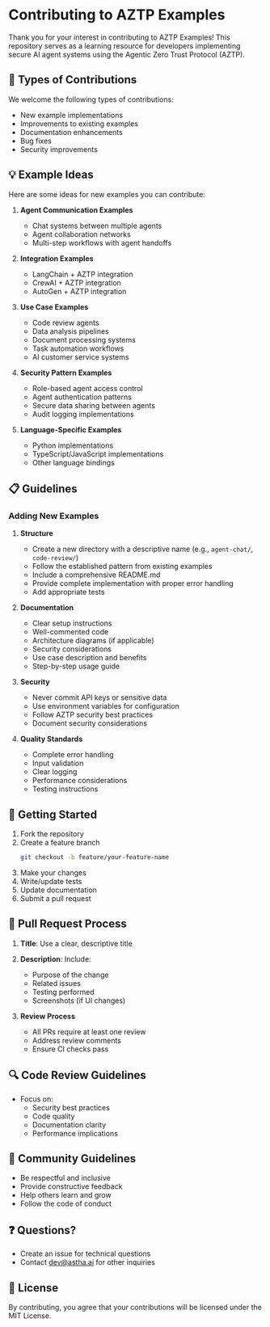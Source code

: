 # Contributing to AZTP Examples

Thank you for your interest in contributing to AZTP Examples! This repository serves as a learning resource for developers implementing secure AI agent systems using the Agentic Zero Trust Protocol (AZTP).

## 🎯 Types of Contributions

We welcome the following types of contributions:
- New example implementations
- Improvements to existing examples
- Documentation enhancements
- Bug fixes
- Security improvements

## 💡 Example Ideas

Here are some ideas for new examples you can contribute:

1. **Agent Communication Examples**
   - Chat systems between multiple agents
   - Agent collaboration networks
   - Multi-step workflows with agent handoffs

2. **Integration Examples**
   - LangChain + AZTP integration
   - CrewAI + AZTP integration
   - AutoGen + AZTP integration

3. **Use Case Examples**
   - Code review agents
   - Data analysis pipelines
   - Document processing systems
   - Task automation workflows
   - AI customer service systems

4. **Security Pattern Examples**
   - Role-based agent access control
   - Agent authentication patterns
   - Secure data sharing between agents
   - Audit logging implementations

5. **Language-Specific Examples**
   - Python implementations
   - TypeScript/JavaScript implementations
   - Other language bindings

## 📋 Guidelines

### Adding New Examples

1. **Structure**
   - Create a new directory with a descriptive name (e.g., `agent-chat/`, `code-review/`)
   - Follow the established pattern from existing examples
   - Include a comprehensive README.md
   - Provide complete implementation with proper error handling
   - Add appropriate tests

2. **Documentation**
   - Clear setup instructions
   - Well-commented code
   - Architecture diagrams (if applicable)
   - Security considerations
   - Use case description and benefits
   - Step-by-step usage guide

3. **Security**
   - Never commit API keys or sensitive data
   - Use environment variables for configuration
   - Follow AZTP security best practices
   - Document security considerations

4. **Quality Standards**
   - Complete error handling
   - Input validation
   - Clear logging
   - Performance considerations
   - Testing instructions

## 🚀 Getting Started

1. Fork the repository
2. Create a feature branch
   ```bash
   git checkout -b feature/your-feature-name
   ```
3. Make your changes
4. Write/update tests
5. Update documentation
6. Submit a pull request

## 📝 Pull Request Process

1. **Title**: Use a clear, descriptive title
2. **Description**: Include:
   - Purpose of the change
   - Related issues
   - Testing performed
   - Screenshots (if UI changes)

3. **Review Process**
   - All PRs require at least one review
   - Address review comments
   - Ensure CI checks pass

## 🔍 Code Review Guidelines

- Focus on:
  - Security best practices
  - Code quality
  - Documentation clarity
  - Performance implications

## 🤝 Community Guidelines

- Be respectful and inclusive
- Provide constructive feedback
- Help others learn and grow
- Follow the code of conduct


## ❓ Questions?

- Create an issue for technical questions
- Contact dev@astha.ai for other inquiries

## 📜 License

By contributing, you agree that your contributions will be licensed under the MIT License. 